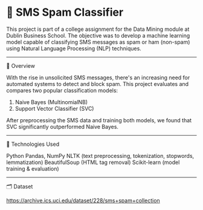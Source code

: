 # 📱 SMS Spam Classifier

This project is part of a college assignment for the Data Mining module at Dublin Business School. The objective was to develop a machine learning model capable of classifying SMS messages as spam or ham (non-spam) using Natural Language Processing (NLP) techniques.

*********************************************************************************************************************************************************************************************************************
🧠 Overview

With the rise in unsolicited SMS messages, there's an increasing need for automated systems to detect and block spam. This project evaluates and compares two popular classification models:

1. Naive Bayes (MultinomialNB)
2. Support Vector Classifier (SVC)

After preprocessing the SMS data and training both models, we found that SVC significantly outperformed Naive Bayes.

*********************************************************************************************************************************************************************************************************************
🧰 Technologies Used

Python
Pandas, NumPy
NLTK (text preprocessing, tokenization, stopwords, lemmatization)
BeautifulSoup (HTML tag removal)
Scikit-learn (model training & evaluation)

*********************************************************************************************************************************************************************************************************************
🗂 Dataset

https://archive.ics.uci.edu/dataset/228/sms+spam+collection
